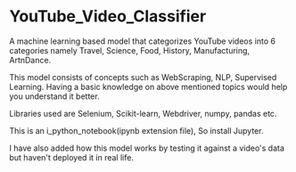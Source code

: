 # YouTube_Video_Classifier
A machine learning based model that categorizes YouTube videos into 6 categories namely Travel, Science, Food, History, Manufacturing, ArtnDance.

This model consists of concepts such as WebScraping, NLP, Supervised Learning.
Having a basic knowledge on above mentioned topics would help you understand it better.

Libraries used are Selenium, Scikit-learn, Webdriver, numpy, pandas etc.

This is an i_python_notebook(ipynb extension file), So install Jupyter.

I have also added how this model works by testing it against a video's data but haven't deployed it in real life.
